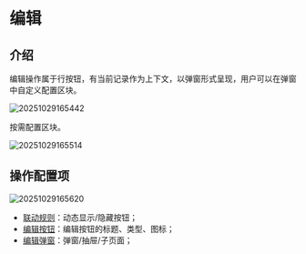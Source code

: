 # 编辑

## 介绍

编辑操作属于行按钮，有当前记录作为上下文，以弹窗形式呈现，用户可以在弹窗中自定义配置区块。


![20251029165442](https://static-docs.nocobase.com/20251029165442.png)

按需配置区块。

![20251029165514](https://static-docs.nocobase.com/20251029165514.png)

## 操作配置项

![20251029165620](https://static-docs.nocobase.com/20251029165620.png)

- [联动规则](/interface-builder/actions/action-settings/linkage-rule)：动态显示/隐藏按钮；
- [编辑按钮](/interface-builder/actions/action-settings/edit-button)：编辑按钮的标题、类型、图标；
- [编辑弹窗](/interface-builder/actions/action-settings/edit-popup)：弹窗/抽屉/子页面；
